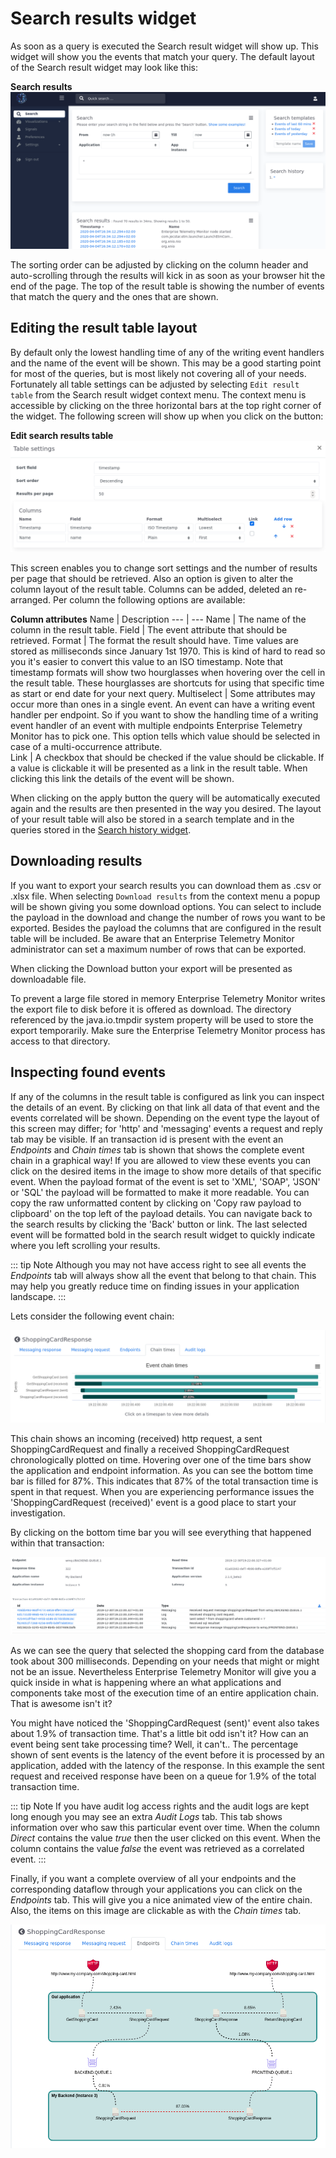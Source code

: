 # Search results widget
As soon as a query is executed the Search result widget will show up. This widget will show you the events that match your query. The default layout of the Search result widget may look like this:

**Search results**
!["Search result"](../assets/images/etm-search-results.png)

The sorting order can be adjusted by clicking on the column header and auto-scrolling through the results will kick in as soon as your browser hit the end of the page. The top of the result table is showing the number of events that match the query and the ones that are shown. 

## Editing the result table layout
By default only the lowest handling time of any of the writing event handlers and the name of the event will be shown. This may be a good starting point for most of the queries, but is most likely not covering all of your needs. Fortunately all table settings can be adjusted by selecting `Edit result table` from the Search result widget context menu. The context menu is accessible by clicking on the three horizontal bars at the top right corner of the widget. The following screen will show up when you click on the button:

**Edit search results table**
!["Edit search results table"](../assets/images/etm-edit-search-results-table.png)

This screen enables you to change sort settings and the number of results per page that should be retrieved. Also an option is given to alter the column layout of the result table. Columns can be added, deleted an re-arranged. Per column the following options are available:

**Column attributes**
Name | Description
--- | ---
Name | The name of the column in the result table.
Field | The event attribute that should be retrieved.
Format | The format the result should have. Time values are stored as milliseconds since January 1st 1970. This is kind of hard to read so you it's easier to convert this value to an ISO timestamp. Note that timestamp formats will show two hourglasses when hovering over the cell in the result table. These hourglasses are shortcuts for using that specific time as start or end date for your next query.
Multiselect | Some attributes may occur more than ones in a single event. An event can have a writing event handler per endpoint. So if you want to show the handling time of a writing event handler of an event with multiple endpoints Enterprise Telemetry Monitor has to pick one. This option tells which value should be selected in case of a multi-occurrence attribute.  
Link | A checkbox that should be checked if the value should be clickable. If a value is clickable it will be presented as a link in the result table. When clicking this link the details of the event will be shown.

When clicking on the apply button the query will be automatically executed again and the results are then presented in the way you desired. The layout of your result table will also be stored in a search template and in the queries stored in the [Search history widget](search-result-widget.md).

## Downloading results
If you want to export your search results you can download them as .csv or .xlsx file. When selecting `Download results` from the context menu a popup will be shown giving you some download options. You can select to include the payload in the download and change the number of rows you want to be exported. Besides the payload the columns that are configured in the result table will be included. Be aware that an Enterprise Telemetry Monitor administrator can set a maximum number of rows that can be exported. 

When clicking the Download button your export will be presented as downloadable file.

To prevent a large file stored in memory Enterprise Telemetry Monitor writes the export file to disk before it is offered as download. The directory referenced by the java.io.tmpdir system property will be used to store the export temporarily. Make sure the Enterprise Telemetry Monitor process has access to that directory.

## Inspecting found events
If any of the columns in the result table is configured as link you can inspect the details of an event. By clicking on that link all data of that event and the events correlated will be shown. Depending on the event type the layout of this screen may differ; for 'http' and 'messaging' events a request and reply tab may be visible. If an transaction id is present with the event an *Endpoints* and *Chain times* tab is shown that shows the complete event chain in a graphical way! If you are allowed to view these events you can click on the desired items in the image to show more details of that specific event. When the payload format of the event is set to 'XML', 'SOAP', 'JSON' or 'SQL' the payload will be formatted to make it more readable. You can copy the raw unformatted content by clicking on 'Copy raw payload to clipboard' on the top left of the payload details. You can navigate back to the search results by clicking the 'Back' button or link. The last selected event will be formatted bold in the search result widget to quickly indicate where you left scrolling your results.

::: tip Note
Although you may not have access right to see all events the *Endpoints* tab will always show all the event that belong to that chain. This may help you greatly reduce time on finding issues in your application landscape.
:::

Lets consider the following event chain:

!["Event chain"](../assets/images/etm-event-chain-times.png)

This chain shows an incoming (received) http request, a sent ShoppingCardRequest and finally a received ShoppingCardRequest chronologically plotted on time. Hovering over one of the time bars show the application and endpoint information. As you can see the bottom time bar is filled for 87%. This indicates that 87% of the total transaction time is spent in that request. When you are experiencing performance issues the 'ShoppingCardRequest (received)' event is a good place to start your investigation.

By clicking on the bottom time bar you will see everything that happened within that transaction:

!["Transaction overview"](../assets/images/etm-transaction-overview.png)
 
As we can see the query that selected the shopping card from the database took about 300 milliseconds. Depending on your needs that might or might not be an issue. Nevertheless Enterprise Telemetry Monitor will give you a quick inside in what is happening where an what applications and components take most of the execution time of an entire application chain. That is awesome isn't it?

You might have noticed the 'ShoppingCardRequest (sent)' event also takes about 1.9% of transaction time. That's a little bit odd isn't it? How can an event being sent take processing time? Well, it can't.. The percentage shown of sent events is the latency of the event before it is processed by an application, added with the latency of the response. In this example the sent request and received response have been on a queue for 1.9% of the total transaction time.

::: tip Note
If you have audit log access rights and the audit logs are kept long enough you may see an extra *Audit Logs* tab. This tab shows information over who saw this particular event over time. When the column *Direct* contains the value *true* then the user clicked on this event. When the column contains the value *false* the event was retrieved as a correlated event.
:::

Finally, if you want a complete overview of all your endpoints and the corresponding dataflow through your applications you can click on the *Endpoints* tab. This will give you a nice animated view of the entire chain. Also, the items on this image are clickable as with the *Chain times* tab.

![Event dataflow](../assets/images/etm-endpoints-overview.png)
